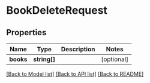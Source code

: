 # BookDeleteRequest

## Properties
Name | Type | Description | Notes
------------ | ------------- | ------------- | -------------
**books** | **string[]** |  | [optional] 

[[Back to Model list]](../README.md#documentation-for-models) [[Back to API list]](../README.md#documentation-for-api-endpoints) [[Back to README]](../README.md)


